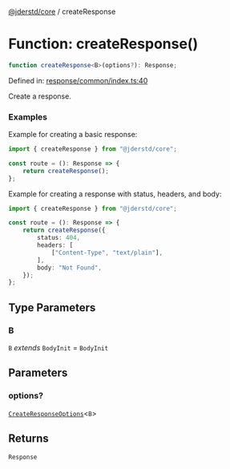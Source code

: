 [@jderstd/core](../README.md) / createResponse

# Function: createResponse()

```ts
function createResponse<B>(options?): Response;
```

Defined in: [response/common/index.ts:40](https://github.com/jderstd/javascript/blob/8f7bfc8df2a1c6e65ff47e746ac4d85e2344f847/package/src/response/common/index.ts#L40)

Create a response.

### Examples

Example for creating a basic response:

```ts
import { createResponse } from "@jderstd/core";

const route = (): Response => {
    return createResponse();
};
```

Example for creating a response with status, headers, and body:

```ts
import { createResponse } from "@jderstd/core";

const route = (): Response => {
    return createResponse({
        status: 404,
        headers: [
            ["Content-Type", "text/plain"],
        ],
        body: "Not Found",
    });
};
```

## Type Parameters

### B

`B` *extends* `BodyInit` = `BodyInit`

## Parameters

### options?

[`CreateResponseOptions`](../type-aliases/CreateResponseOptions.md)\<`B`\>

## Returns

`Response`
